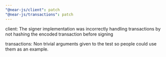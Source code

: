```yaml
---
"@near-js/client": patch
"@near-js/transactions": patch
---
```


client: The signer implementation was incorrectly handling transactions by not hashing the encoded transaction before signing

transactions: Non trivial arguments given to the test so people could use them as an example.